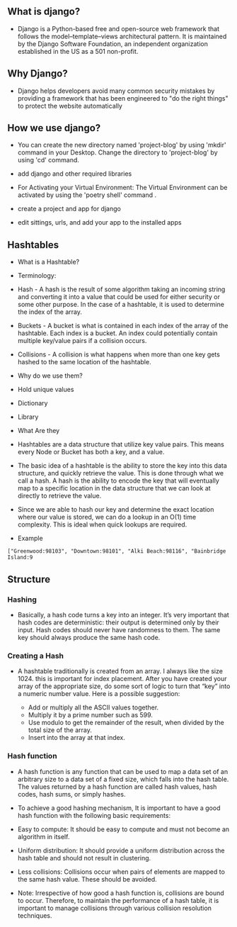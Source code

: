 ## What is django?
- Django is a Python-based free and open-source web framework that follows the model–template–views architectural pattern. It is maintained by the Django Software Foundation, an independent organization established in the US as a 501 non-profit.

## Why Django?
- Django helps developers avoid many common security mistakes by providing a framework that has been engineered to "do the right things" to protect the website automatically

## How we use django?
- You can create the new directory named 'project-blog' by using 'mkdir' command in your Desktop.
Change the directory to 'project-blog' by using 'cd' command.
- add django and other required libraries

- For Activating your Virtual Environment: The Virtual Environment can be activated by using the 'poetry shell' command .

- create a project and app for django

- edit sittings, urls, and add your app to the installed apps

## Hashtables
- What is a Hashtable?
- Terminology:

- Hash - A hash is the result of some algorithm taking an incoming string and converting it into a value that could be used for either security or some other purpose. In the case of a hashtable, it is used to determine the index of the array.
- Buckets - A bucket is what is contained in each index of the array of the hashtable. Each index is a bucket. An index could potentially contain multiple key/value pairs if a collision occurs.
- Collisions - A collision is what happens when more than one key gets hashed to the same location of the hashtable.
- Why do we use them?
- Hold unique values
- Dictionary
- Library
- What Are they
- Hashtables are a data structure that utilize key value pairs. This means every Node or Bucket has both a key, and a value.

- The basic idea of a hashtable is the ability to store the key into this data structure, and quickly retrieve the value. This is done through what we call a hash. A hash is the ability to encode the key that will eventually map to a specific location in the data structure that we can look at directly to retrieve the value.

- Since we are able to hash our key and determine the exact location where our value is stored, we can do a lookup in an O(1) time complexity. This is ideal when quick lookups are required.

- Example
```
["Greenwood:98103", "Downtown:98101", "Alki Beach:98116", "Bainbridge Island:9
```

## Structure
### Hashing
- Basically, a hash code turns a key into an integer. It’s very important that hash codes are deterministic: their output is determined only by their input. Hash codes should never have randomness to them. The same key should always produce the same hash code.

### Creating a Hash
- A hashtable traditionally is created from an array. I always like the size 1024. this is important for index placement. After you have created your array of the appropriate size, do some sort of logic to turn that “key” into a numeric number value. Here is a possible suggestion:

    - Add or multiply all the ASCII values together.
    - Multiply it by a prime number such as 599.
    - Use modulo to get the remainder of the result, when divided by the total size of the array.
    - Insert into the array at that index.

### Hash function
- A hash function is any function that can be used to map a data set of an arbitrary size to a data set of a fixed size, which falls into the hash table. The values returned by a hash function are called hash values, hash codes, hash sums, or simply hashes.

- To achieve a good hashing mechanism, It is important to have a good hash function with the following basic requirements:

- Easy to compute: It should be easy to compute and must not become an algorithm in itself.

- Uniform distribution: It should provide a uniform distribution across the hash table and should not result in clustering.

- Less collisions: Collisions occur when pairs of elements are mapped to the same hash value. These should be avoided.

- Note: Irrespective of how good a hash function is, collisions are bound to occur. Therefore, to maintain the performance of a hash table, it is important to manage collisions through various collision resolution techniques.
